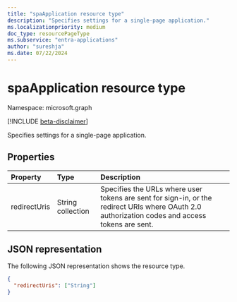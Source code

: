 ```yaml
---
title: "spaApplication resource type"
description: "Specifies settings for a single-page application."
ms.localizationpriority: medium
doc_type: resourcePageType
ms.subservice: "entra-applications"
author: "sureshja"
ms.date: 07/22/2024
---
```


# spaApplication resource type

Namespace: microsoft.graph

[!INCLUDE [beta-disclaimer](../../includes/beta-disclaimer.md)]

Specifies settings for a single-page application.

## Properties

| Property | Type | Description |
|:---------|:-----|:------------|
| redirectUris | String collection | Specifies the URLs where user tokens are sent for sign-in, or the redirect URIs where OAuth 2.0 authorization codes and access tokens are sent. |

## JSON representation
The following JSON representation shows the resource type.

<!-- {
  "blockType": "resource",
  "optionalProperties": [
  ],
  "@odata.type": "microsoft.graph.spaApplication"
}-->

```json
{
  "redirectUris": ["String"]
}
```
